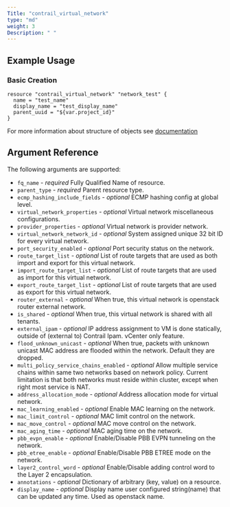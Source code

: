 ```yaml
---
Title: "contrail_virtual_network"
type: "md"
weight: 3
Description: " "
---
```


## Example Usage

### Basic Creation

```hcl
resource "contrail_virtual_network" "network_test" {
  name = "test_name"
  display_name = "test_display_name" 
  parent_uuid = "${var.project_id}"
}
```

For more information about structure of objects see [documentation](http://www.opencontrail.org/documentation/api/r4.1/contrail_openapi.html)
## Argument Reference

The following arguments are supported:

* `fq_name` - *required*	Fully Qualified Name of resource.
* `parent_type` - *required*	Parent resource type.
* `ecmp_hashing_include_fields` - *optional*	ECMP hashing config at global level.
* `virtual_network_properties` - *optional*	Virtual network miscellaneous configurations.
* `provider_properties` - *optional*	Virtual network is provider network.
* `virtual_network_network_id` - *optional*	System assigned unique 32 bit ID for every virtual network.	
* `port_security_enabled` - *optional*	Port security status on the network.
* `route_target_list` - *optional*	List of route targets that are used as both import and export for this virtual network.
* `import_route_target_list` - *optional*	List of route targets that are used as import for this virtual network.
* `export_route_target_list` - *optional*	List of route targets that are used as export for this virtual network.
* `router_external` - *optional*	When true, this virtual network is openstack router external network.
* `is_shared` - *optional*	When true, this virtual network is shared with all tenants.
* `external_ipam` - *optional*	IP address assignment to VM is done statically, outside of (external to) Contrail Ipam. vCenter only feature.
* `flood_unknown_unicast` - *optional*	When true, packets with unknown unicast MAC address are flooded within the network. Default they are dropped.
* `multi_policy_service_chains_enabled` - *optional*	Allow multiple service chains within same two networks based on network policy. Current limitation is that both networks must reside within cluster, except when right most service is NAT.
* `address_allocation_mode` - *optional*	Address allocation mode for virtual network.
* `mac_learning_enabled` - *optional*	Enable MAC learning on the network.
* `mac_limit_control` - *optional*	MAC limit control on the network.
* `mac_move_control` - *optional*	MAC move control on the network.
* `mac_aging_time` - *optional*	MAC aging time on the network.
* `pbb_evpn_enable` - *optional*	Enable/Disable PBB EVPN tunneling on the network.
* `pbb_etree_enable` - *optional*	Enable/Disable PBB ETREE mode on the network.
* `layer2_control_word` - *optional*	Enable/Disable adding control word to the Layer 2 encapsulation.
* `annotations` - *optional*	Dictionary of arbitrary (key, value) on a resource.	
* `display_name` - *optional*	Display name user configured string(name) that can be updated any time. Used as openstack name.
